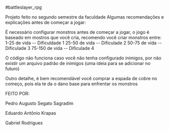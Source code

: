 #battleslayer_rpg

Projeto feito no segundo semestre da faculdade
Algumas recomendações e explicações antes de começar a jogar:

É necessário configurar monstros antes de começar a jogar, o jogo é baseado em mostros que você cria, recomendo você criar monstros entre:
1-25 de vida -- Dificuldade 1
25-50 de vida -- Dificulade 2
50-75 de vida -- Dificulade 3
75-150 de vida -- Dificulade 4

O código não funciona caso você não tenha configurado inimigos, por não existir um arquivo padrão de inimigos (uma ideia para se adicionar no futuro)

Outro detalhe, é bem recomendável você comprar a espada de cobre no começo, pois ela te da o dano base para enfrentar os monstros

FEITO POR:

Pedro Augusto Segato Sagradim

Eduardo Antônio Krapas

Gabriel Rodrigues
